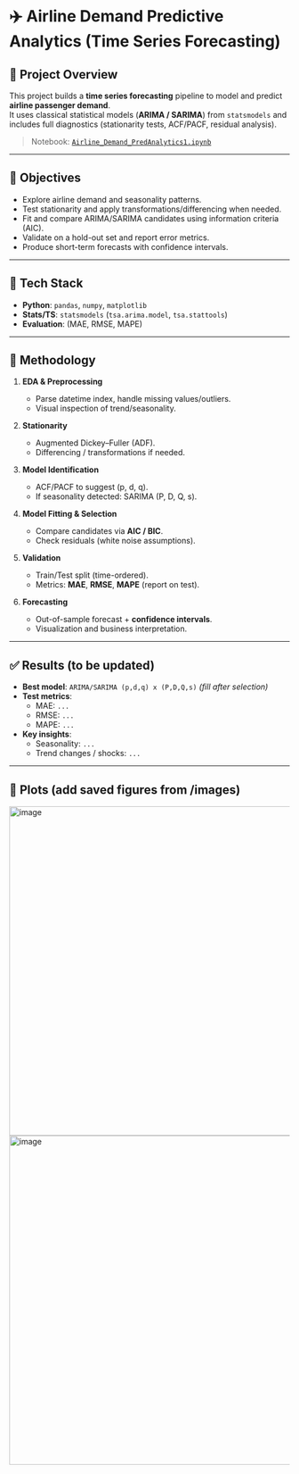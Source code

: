 # ✈️ Airline Demand Predictive Analytics (Time Series Forecasting)

## 📄 Project Overview
This project builds a **time series forecasting** pipeline to model and predict **airline passenger demand**.  
It uses classical statistical models (**ARIMA / SARIMA**) from `statsmodels` and includes full diagnostics (stationarity tests, ACF/PACF, residual analysis).

> Notebook: [`Airline_Demand_PredAnalytics1.ipynb`](./Airline_Demand_PredAnalytics1.ipynb)

---

## 🎯 Objectives
- Explore airline demand and seasonality patterns.
- Test stationarity and apply transformations/differencing when needed.
- Fit and compare ARIMA/SARIMA candidates using information criteria (AIC).
- Validate on a hold-out set and report error metrics.
- Produce short-term forecasts with confidence intervals.

---

## 🧰 Tech Stack
- **Python**: `pandas`, `numpy`, `matplotlib`
- **Stats/TS**: `statsmodels` (`tsa.arima.model`, `tsa.stattools`)
- **Evaluation**: (MAE, RMSE, MAPE)

---

## 🔬 Methodology
1. **EDA & Preprocessing**
   - Parse datetime index, handle missing values/outliers.
   - Visual inspection of trend/seasonality.

2. **Stationarity**
   - Augmented Dickey–Fuller (ADF).
   - Differencing / transformations if needed.

3. **Model Identification**
   - ACF/PACF to suggest (p, d, q).
   - If seasonality detected: SARIMA (P, D, Q, s).

4. **Model Fitting & Selection**
   - Compare candidates via **AIC / BIC**.
   - Check residuals (white noise assumptions).

5. **Validation**
   - Train/Test split (time-ordered).
   - Metrics: **MAE**, **RMSE**, **MAPE** (report on test).

6. **Forecasting**
   - Out-of-sample forecast + **confidence intervals**.
   - Visualization and business interpretation.

---

## ✅ Results (to be updated)
- **Best model**: `ARIMA/SARIMA (p,d,q) x (P,D,Q,s)` *(fill after selection)*  
- **Test metrics**:
  - MAE: `...`
  - RMSE: `...`
  - MAPE: `...`
- **Key insights**:
  - Seasonality: `...`
  - Trend changes / shocks: `...`

---

## 📸 Plots (add saved figures from /images)

<img width="1389" height="590" alt="image" src="https://github.com/user-attachments/assets/498e4707-eb7d-4c76-93df-64d47cd00320" />

<img width="1389" height="590" alt="image" src="https://github.com/user-attachments/assets/7b052218-cacd-4fa5-a9e1-b197ad983000" />

